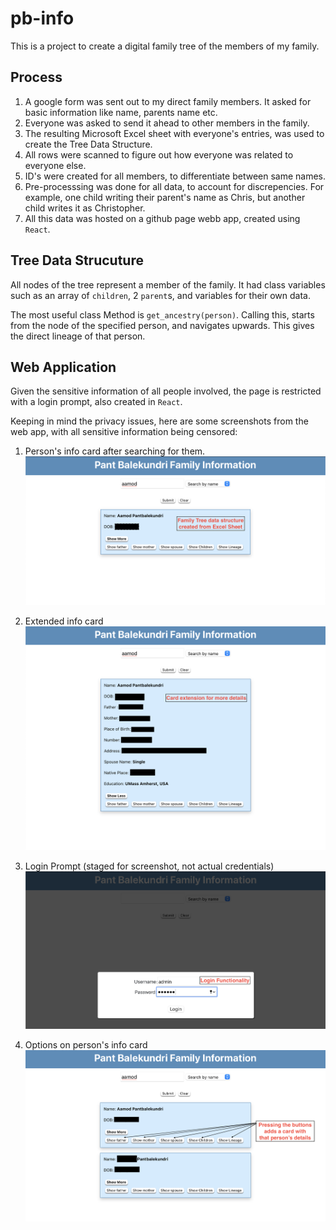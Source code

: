 # pb-info

This is a project to create a digital family tree of the members of my family.

## Process
1. A google form was sent out to my direct family members. It asked for basic information like name, parents name etc.
2. Everyone was asked to send it ahead to other members in the family.
3. The resulting Microsoft Excel sheet with everyone's entries, was used to create the Tree Data Structure.
4. All rows were scanned to figure out how everyone was related to everyone else.
5. ID's were created for all members, to differentiate between same names.
6. Pre-processsing was done for all data, to account for discrepencies. For example, one child writing their parent's name as Chris, but another 
child writes it as Christopher.
7. All this data was hosted on a github page webb app, created using `React`.

## Tree Data Strucuture
All nodes of the tree represent a member of the family. It had class variables such as an array of `children`, 2 `parent`s, and variables for their own data.

The most useful class Method is `get_ancestry(person)`. Calling this, starts from the node of the specified person, and navigates upwards. This gives the direct
lineage of that person.

## Web Application
Given the sensitive information of all people involved, the page is restricted with a login prompt, also created in `React`.

Keeping in mind the privacy issues, here are some screenshots from the web app, with all sensitive information being censored:

1. Person's info card after searching for them.  
![person's info card](1.png)

2. Extended info card  
![Extended info card](2.png)

3. Login Prompt (staged for screenshot, not actual credentials)  
![Login Prompt](3.png)

4. Options on person's info card  
![Options on person's info card](4.png)
